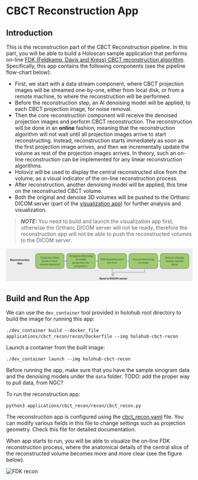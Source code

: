 # CBCT Reconstruction App

## Introduction

This is the reconstruction part of the CBCT Reconstruction
pipeline. In this part, you will be able to build a Holoscan sample
application that performs on-line [FDK (Feldkamp, Davis and Kress)
CBCT reconstruction
algorithm](https://opg.optica.org/josaa/fulltext.cfm?uri=josaa-1-6-612&id=996). Specifically,
this app contains the following components (see the pipeline
flow-chart below):
- First, we start with a data stream component, where CBCT projection
  images will be streamed one-by-one, either from local disk, or from
  a remote machine, to where the reconstruction will be performed.
- Before the reconstruction step, an AI denoising model will be
  applied, to each CBCT projection image, for noise removal.
- Then the core reconstruction component will receive the denoised
  projection images and perform CBCT reconstruction. The
  reconstruction will be done in an __online__ fashion, meaning that
  the reconstruction algorithm will not wait until all projection
  images arrive to start reconstructing. Instead, reconstruction
  starts immediately as soon as the first projection image arrives,
  and then we incrementally update the volume as rest of the
  projection images arrives. In theory, such an on-line reconstruction
  can be implemented for any linear reconstruction algorithms.
- Holoviz will be used to display the central reconstructed slice
  from the volume, as a visual indicator of the on-line reconstruction
  process.
- After reconstruction, another denoising model will be applied, this
  time on the reconstructed CBCT volume.
- Both the original and denoise 3D volumes will be pushed to the
  Orthanc DICOM server (part of the [visualization
  app](../vis/README.md)) for further analysis and visualization.

> **_NOTE:_**  You need to build and launch the visualization app
> first, otherwise the Orthanc DICOM server will not be ready, therefore
> the reconstruction app will not be able to push the reconstructed
> volumes to the DICOM server.

![Pipeline](./figs/recon-pipeline.png)

## Build and Run the App

We can use the `dev_container` tool provided in holohub root directory
to build the image for running this app:
```
./dev_container build --docker_file applications/cbct_recon/recon/Dockerfile --img holohub-cbct-recon
```

Launch a container from the built image:
```
./dev_container launch --img holohub-cbct-recon
```

Before running the app, make sure that you have the sample sinogram
data and the denoising models under the `data` folder. TODO: add the
proper way to pull data, from NGC?

To run the reconstruction app:
```
python3 applications/cbct_recon/recon/cbct_recon.py
```
The reconstruction app is configured using the
[cbct_recon.yaml](cbct_recon.yaml) file. You can modify various fields
in this file to change settings such as projection geometry. Check
this file for detailed documentation.

When app starts to run, you will be able to visualze the on-line FDK
reconstruction process, where the anatomical details of the central
slice of the reconstructed volume becomes more and more clear (see
the figure below).

![FDK recon](./figs/fdk-recon.png)
